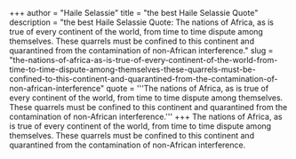 +++
author = "Haile Selassie"
title = "the best Haile Selassie Quote"
description = "the best Haile Selassie Quote: The nations of Africa, as is true of every continent of the world, from time to time dispute among themselves. These quarrels must be confined to this continent and quarantined from the contamination of non-African interference."
slug = "the-nations-of-africa-as-is-true-of-every-continent-of-the-world-from-time-to-time-dispute-among-themselves-these-quarrels-must-be-confined-to-this-continent-and-quarantined-from-the-contamination-of-non-african-interference"
quote = '''The nations of Africa, as is true of every continent of the world, from time to time dispute among themselves. These quarrels must be confined to this continent and quarantined from the contamination of non-African interference.'''
+++
The nations of Africa, as is true of every continent of the world, from time to time dispute among themselves. These quarrels must be confined to this continent and quarantined from the contamination of non-African interference.
